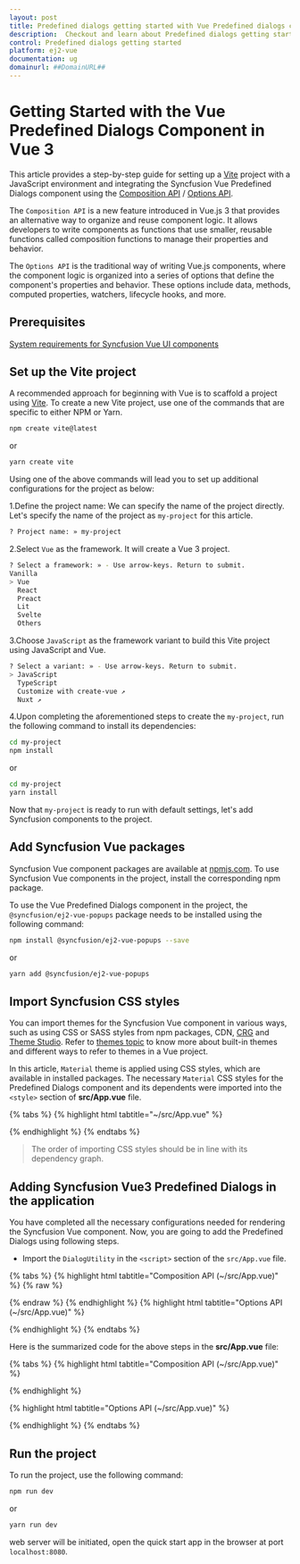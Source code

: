 ```yaml
---
layout: post
title: Predefined dialogs getting started with Vue Predefined dialogs component | Syncfusion
description:  Checkout and learn about Predefined dialogs getting started with Vue Predefined dialogs component of Syncfusion Essential JS 2 and more details.
control: Predefined dialogs getting started 
platform: ej2-vue
documentation: ug
domainurl: ##DomainURL##
---
```


# Getting Started with the Vue Predefined Dialogs Component in Vue 3

This article provides a step-by-step guide for setting up a [Vite](https://vitejs.dev/) project with a JavaScript environment and integrating the Syncfusion Vue Predefined Dialogs component using the [Composition API](https://vuejs.org/guide/introduction.html#composition-api) / [Options API](https://vuejs.org/guide/introduction.html#options-api).

The `Composition API` is a new feature introduced in Vue.js 3 that provides an alternative way to organize and reuse component logic. It allows developers to write components as functions that use smaller, reusable functions called composition functions to manage their properties and behavior.

The `Options API` is the traditional way of writing Vue.js components, where the component logic is organized into a series of options that define the component's properties and behavior. These options include data, methods, computed properties, watchers, lifecycle hooks, and more.

## Prerequisites

[System requirements for Syncfusion Vue UI components](https://ej2.syncfusion.com/vue/documentation/system-requirements/)

## Set up the Vite project

A recommended approach for beginning with Vue is to scaffold a project using [Vite](https://vitejs.dev/). To create a new Vite project, use one of the commands that are specific to either NPM or Yarn.

```bash
npm create vite@latest
```

or

```bash
yarn create vite
```

Using one of the above commands will lead you to set up additional configurations for the project as below:

1.Define the project name: We can specify the name of the project directly. Let's specify the name of the project as `my-project` for this article.

```bash
? Project name: » my-project
```

2.Select `Vue` as the framework. It will create a Vue 3 project.

```bash
? Select a framework: » - Use arrow-keys. Return to submit.
Vanilla
> Vue
  React
  Preact
  Lit
  Svelte
  Others
```

3.Choose `JavaScript` as the framework variant to build this Vite project using JavaScript and Vue.

```bash
? Select a variant: » - Use arrow-keys. Return to submit.
> JavaScript
  TypeScript
  Customize with create-vue ↗
  Nuxt ↗
```

4.Upon completing the aforementioned steps to create the `my-project`, run the following command to install its dependencies:

```bash
cd my-project
npm install
```

or

```bash
cd my-project
yarn install
```

Now that `my-project` is ready to run with default settings, let's add Syncfusion components to the project.

## Add Syncfusion Vue packages

Syncfusion Vue component packages are available at [npmjs.com](https://www.npmjs.com/search?q=ej2-vue). To use Syncfusion Vue components in the project, install the corresponding npm package.

To use the Vue Predefined Dialogs component in the project, the `@syncfusion/ej2-vue-popups` package needs to be installed using the following command:

```bash
npm install @syncfusion/ej2-vue-popups --save
```

or

```bash
yarn add @syncfusion/ej2-vue-popups
```

## Import Syncfusion CSS styles

You can import themes for the Syncfusion Vue component in various ways, such as using CSS or SASS styles from npm packages, CDN, [CRG](https://ej2.syncfusion.com/javascript/documentation/common/custom-resource-generator/) and [Theme Studio](https://ej2.syncfusion.com/vue/documentation/appearance/theme-studio/). Refer to [themes topic](https://ej2.syncfusion.com/vue/documentation/appearance/theme/) to know more about built-in themes and different ways to refer to themes in a Vue project.

In this article, `Material` theme is applied using CSS styles, which are available in installed packages. The necessary `Material` CSS styles for the Predefined Dialogs component and its dependents were imported into the `<style>` section of **src/App.vue** file.

{% tabs %}
{% highlight html tabtitle="~/src/App.vue" %}

<style>
  @import "../node_modules/@syncfusion/ej2-base/styles/material.css";
  @import "../node_modules/@syncfusion/ej2-vue-buttons/styles/material.css";
  @import "../node_modules/@syncfusion/ej2-vue-popups/styles/material.css";
</style>

{% endhighlight %}
{% endtabs %}

> The order of importing CSS styles should be in line with its dependency graph.

## Adding Syncfusion Vue3 Predefined Dialogs in the application

You have completed all the necessary configurations needed for rendering the Syncfusion Vue component. Now, you are going to add the Predefined Dialogs using following steps.

* Import the `DialogUtility` in the `<script>` section of the `src/App.vue` file.

{% tabs %}
{% highlight html tabtitle="Composition API (~/src/App.vue)" %}
{% raw %}

<script setup>
      import { DialogUtility } from "@syncfusion/ej2-vue-popups";
</script>

{% endraw %}
{% endhighlight %}
{% highlight html tabtitle="Options API (~/src/App.vue)" %}

   <script>
      import { DialogUtility } from "@syncfusion/ej2-vue-popups";
    </script>

  {% endhighlight %}
  {% endtabs %}

  Here is the summarized code for the above steps in the **src/App.vue** file:

{% tabs %}
{% highlight html tabtitle="Composition API (~/src/App.vue)" %}

<template>
    <div class="predefinedDialogs">
        <button id="alertDlgBtn" @click="alertBtnClick" class="e-danger">Alert</button>
    </div>
</template>
<script setup>
import { DialogUtility } from "@syncfusion/ej2-vue-popups";

const alertBtnClick = () => {
    DialogUtility.alert({
        title: "Low battery",
        content: "10% of battery remaining",
    });
};
</script>
<style>
@import "../node_modules/@syncfusion/ej2-vue-popups/styles/material.css";

.predefinedDialogs {
    height: 100%;
    min-height: 350px;
}
</style>


{% endhighlight %}

{% highlight html tabtitle="Options API (~/src/App.vue)" %}

<template>
  <div class="predefinedDialogs">
    <button id="alertDlgBtn" @click="alertBtnClick" class="e-danger">Alert</button>
  </div>
</template>
<script>
  import { DialogUtility } from "@syncfusion/ej2-vue-popups";
  export default {
    data() {
      return {};
    },
    methods: {
      alertBtnClick() {
        DialogUtility.alert({
          title: "Low battery",
          content: "10% of battery remaining",
        });
      },
    },
  };
</script>
<style>
  @import "../node_modules/@syncfusion/ej2-vue-popups/styles/material.css";
  .predefinedDialogs {
    height: 100%;
    min-height: 350px;
  }
</style>

{% endhighlight %}
{% endtabs %}

## Run the project

To run the project, use the following command:

```bash
npm run dev
```

or

```bash
yarn run dev
```

web server will be initiated, open the quick start app in the browser at port `localhost:8080`.